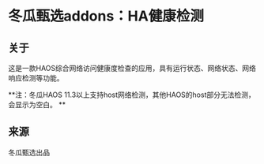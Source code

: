# 冬瓜甄选addons：HA健康检测

## 关于

这是一款HAOS综合网络访问健康度检查的应用，具有运行状态、网络状态、网络响应检测等功能。

**注：冬瓜HAOS 11.3以上支持host网络检测，其他HAOS的host部分无法检测，会显示为空白。 **

## 来源

冬瓜甄选出品